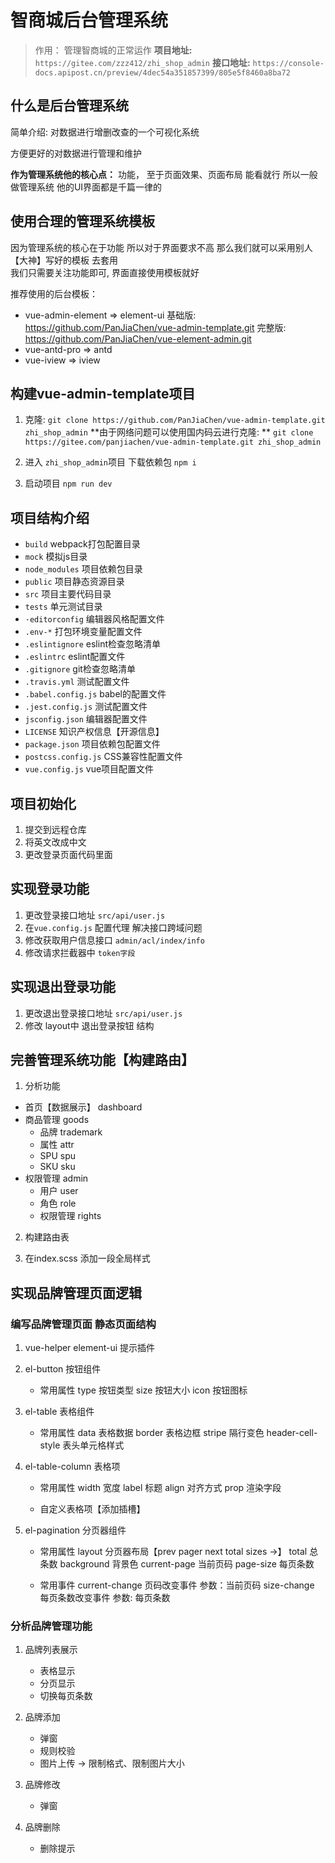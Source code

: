 # 智商城后台管理系统
> 作用：  管理智商城的正常运作
**项目地址:** `https://gitee.com/zzz412/zhi_shop_admin`
**接口地址:** `https://console-docs.apipost.cn/preview/4dec54a351857399/805e5f8460a8ba72`

## 什么是后台管理系统
简单介绍: 对数据进行增删改查的一个可视化系统

方便更好的对数据进行管理和维护

**作为管理系统他的核心点：**
功能， 至于页面效果、页面布局 能看就行
所以一般做管理系统 他的UI界面都是千篇一律的

## 使用合理的管理系统模板
因为管理系统的核心在于功能 所以对于界面要求不高
那么我们就可以采用别人【大神】写好的模板 去套用  
我们只需要关注功能即可, 界面直接使用模板就好

推荐使用的后台模板：
+ vue-admin-element    =>    element-ui
    基础版:  https://github.com/PanJiaChen/vue-admin-template.git
    完整版:  https://github.com/PanJiaChen/vue-element-admin.git
+ vue-antd-pro         =>    antd
+ vue-iview            =>    iview

## 构建vue-admin-template项目
1. 克隆: `git clone https://github.com/PanJiaChen/vue-admin-template.git zhi_shop_admin`
    **由于网络问题可以使用国内码云进行克隆: **
      `git clone https://gitee.com/panjiachen/vue-admin-template.git zhi_shop_admin`

2. 进入 `zhi_shop_admin`项目   下载依赖包 `npm i `

3. 启动项目  `npm run dev`


## 项目结构介绍
+ `build` webpack打包配置目录
+ `mock`  模拟js目录
+ `node_modules` 项目依赖包目录
+ `public`  项目静态资源目录
+ `src`     项目主要代码目录
+ `tests`   单元测试目录
+ `·editorconfig`  编辑器风格配置文件
+ `.env-*`         打包环境变量配置文件
+ `.eslintignore`  eslint检查忽略清单
+ `.eslintrc`      eslint配置文件
+ `.gitignore`       git检查忽略清单
+ `.travis.yml`      测试配置文件
+ `.babel.config.js` babel的配置文件
+ `.jest.config.js`  测试配置文件
+ `jsconfig.json`    编辑器配置文件
+ `LICENSE`          知识产权信息【开源信息】
+ `package.json`     项目依赖包配置文件
+ `postcss.config.js` CSS兼容性配置文件
+ `vue.config.js`     vue项目配置文件

## 项目初始化
1. 提交到远程仓库
2. 将英文改成中文
3. 更改登录页面代码里面

## 实现登录功能
1. 更改登录接口地址 `src/api/user.js`
2. 在`vue.config.js` 配置代理 解决接口跨域问题
3. 修改获取用户信息接口  `admin/acl/index/info`
4. 修改请求拦截器中 `token字段`

## 实现退出登录功能
1. 更改退出登录接口地址 `src/api/user.js`
2. 修改 layout中 退出登录按钮 结构

## 完善管理系统功能【构建路由】
1. 分析功能
+ 首页【数据展示】  dashboard
+ 商品管理         goods
  + 品牌             trademark
  + 属性             attr
  + SPU              spu 
  + SKU              sku
+ 权限管理        admin
  + 用户            user
  + 角色            role
  + 权限管理        rights

2. 构建路由表

3. 在index.scss 添加一段全局样式

## 实现品牌管理页面逻辑

### 编写品牌管理页面 静态页面结构
1. vue-helper  element-ui 提示插件
2. el-button 按钮组件
    + 常用属性
        type 按钮类型
        size 按钮大小
        icon 按钮图标

3. el-table 表格组件
    + 常用属性
        data 表格数据
        border 表格边框
        stripe 隔行变色
        header-cell-style 表头单元格样式

4. el-table-column 表格项
    + 常用属性
        width 宽度
        label 标题
        align 对齐方式
        prop  渲染字段
    
    + 自定义表格项【添加插槽】
      <el-table-column>
        <template v-slot="{ row, $index }">
          {{row}} 当前行数据
          {{$index}} 当前行索引
        </template>
      </el-table-column>

5. el-pagination 分页器组件
    + 常用属性
      layout       分页器布局【prev pager next total sizes ->】
      total        总条数
      background   背景色
      current-page 当前页码
      page-size    每页条数
    
    + 常用事件
      current-change  页码改变事件      参数：当前页码
      size-change     每页条数改变事件  参数: 每页条数

### 分析品牌管理功能
1. 品牌列表展示
     + 表格显示
     + 分页显示
     + 切换每页条数

2. 品牌添加
    + 弹窗
    + 规则校验
    + 图片上传 ->  限制格式、限制图片大小

3. 品牌修改
    + 弹窗

4. 品牌删除
    + 删除提示